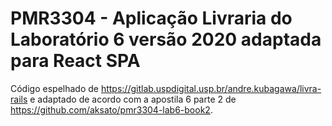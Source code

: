 # PMR3304 - Aplicação Livraria do Laboratório 6 versão 2020 adaptada para React SPA

Código espelhado de <https://gitlab.uspdigital.usp.br/andre.kubagawa/livra-rails> e adaptado de acordo com a apostila 6 parte 2 de <https://github.com/aksato/pmr3304-lab6-book2>.
